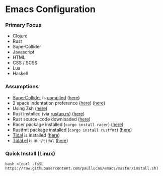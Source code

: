 # Emacs Configuration
### Primary Focus
- Clojure
- Rust
- SuperCollider
- Javascript
- HTML
- CSS / SCSS
- Lua
- Haskell

### Assumptions
- <a href="https://github.com/supercollider/supercollider/">SuperCollider</a> is <a href="http://paullucas.github.io/2016/Supercollider-on-Ubuntu-16.04.html">compiled</a>  (<a href="https://github.com/paullucas/emacs/blob/master/init.el#L271">here</a>)
- 2 space indentation preference (<a href="https://github.com/paullucas/emacs/blob/master/init.el#L177">here</a>) (<a href="https://github.com/paullucas/emacs/blob/master/init.el#L183">here</a>)
- Using Zsh (<a href="https://github.com/paullucas/emacs/blob/master/init.el#L114">here</a>)
- Rust installed (via <a href="https://www.rustup.rs/">rustup.rs</a>) (<a href="https://github.com/paullucas/emacs/blob/master/init.el#L256">here</a>)
- Rust source-code downloaded (<a href="https://github.com/paullucas/emacs/blob/master/init.el#L260">here</a>)
- Racer package installed (```cargo install racer```) (<a href="https://github.com/paullucas/emacs/blob/master/init.el#L259">here</a>)
- Rustfmt package installed (```cargo install rustfmt```) (<a href="https://github.com/paullucas/emacs/blob/master/init.el#L268">here</a>)
- <a href="http://tidalcycles.org/">Tidal</a> is installed (<a href="https://github.com/paullucas/emacs/blob/master/init.el#L276">here</a>)
- <a href="https://github.com/tidalcycles/Tidal/blob/master/tidal.el">Tidal.el</a> is in ```~/tidal``` (<a href="https://github.com/paullucas/emacs/blob/master/init.el#L275">here</a>)

### Quick Install (Linux)
```bash <(curl -fsSL https://raw.githubusercontent.com/paullucas/emacs/master/install.sh)```
